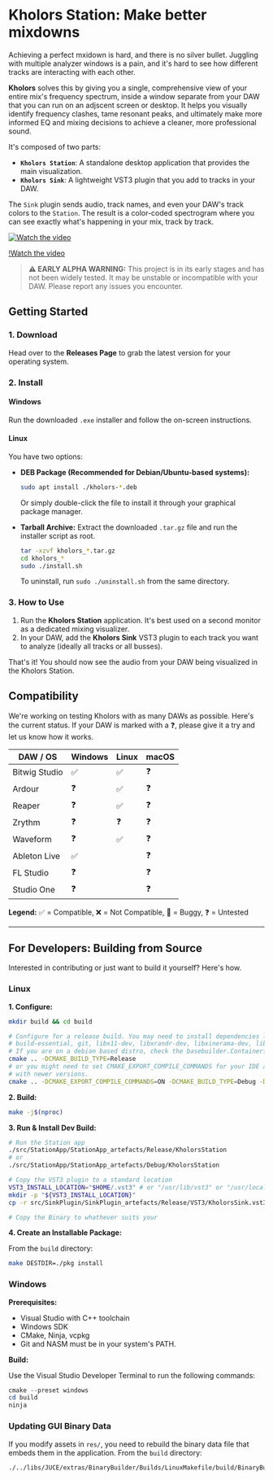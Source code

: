 # Kholors Station: Make better mixdowns

Achieving a perfect mxidown is hard, and there is no silver bullet. Juggling with multiple analyzer windows is a pain, and it's hard to see how different tracks are interacting with each other.

**Kholors** solves this by giving you a single, comprehensive view of your entire mix's frequency spectrum, inside a window separate from your DAW that you can run on an adjscent screen or desktop. It helps you visually identify frequency clashes, tame resonant peaks, and ultimately make more informed EQ and mixing decisions to achieve a cleaner, more professional sound.

It's composed of two parts:

- **`Kholors Station`**: A standalone desktop application that provides the main visualization.
- **`Kholors Sink`**: A lightweight VST3 plugin that you add to tracks in your DAW.

The `Sink` plugin sends audio, track names, and even your DAW's track colors to the `Station`. The result is a color-coded spectrogram where you can see exactly what's happening in your mix, track by track.

[![Watch the video](https://img.youtube.com/vi/9gL8FKBfXtc/maxresdefault.jpg)](https://youtu.be/9gL8FKBfXtc)

[!Watch the video](https://youtu.be/9gL8FKBfXtc)

> **⚠️ EARLY ALPHA WARNING:** This project is in its early stages and has not been widely tested. It may be unstable or incompatible with your DAW. Please report any issues you encounter.

## Getting Started

### 1. Download

Head over to the **Releases Page** to grab the latest version for your operating system.

### 2. Install

#### Windows

Run the downloaded `.exe` installer and follow the on-screen instructions.

#### Linux

You have two options:

- **DEB Package (Recommended for Debian/Ubuntu-based systems):**

  ```bash
  sudo apt install ./kholors-*.deb
  ```

  Or simply double-click the file to install it through your graphical package manager.

- **Tarball Archive:**
  Extract the downloaded `.tar.gz` file and run the installer script as root.
  ```bash
  tar -xzvf kholors_*.tar.gz
  cd kholors_*
  sudo ./install.sh
  ```
  To uninstall, run `sudo ./uninstall.sh` from the same directory.

### 3. How to Use

1.  Run the **Kholors Station** application. It's best used on a second monitor as a dedicated mixing visualizer.
2.  In your DAW, add the **Kholors Sink** VST3 plugin to each track you want to analyze (ideally all tracks or all busses).

That's it! You should now see the audio from your DAW being visualized in the Kholors Station.

## Compatibility

We're working on testing Kholors with as many DAWs as possible. Here's the current status. If your DAW is marked with a ❓, please give it a try and let us know how it works.

| DAW / OS      | Windows | Linux | macOS |
| ------------- | ------- | ----- | ----- |
| Bitwig Studio | ✅      | ✅    | ❓    |
| Ardour        | ❓      | ✅    | ❓    |
| Reaper        | ❓      | ✅    | ❓    |
| Zrythm        | ❓      | ❓    | ❓    |
| Waveform      | ❓      | ✅    | ❓    |
| Ableton Live  | ✅      |       | ❓    |
| FL Studio     | ❓      |       | ❓    |
| Studio One    | ❓      |       | ❓    |

**Legend:** ✅ = Compatible, ❌ = Not Compatible, 🐞 = Buggy, ❓ = Untested

---

## For Developers: Building from Source

Interested in contributing or just want to build it yourself? Here's how.

### Linux

**1. Configure:**

```bash
mkdir build && cd build

# Configure for a release build. You may need to install dependencies like
# build-essential, git, libx11-dev, libxrandr-dev, libxinerama-dev, libxcursor-dev, libfreetype-dev
# If you are on a debian based distro, check the basebuilder.Containerfile
cmake .. -DCMAKE_BUILD_TYPE=Release
# or you might need to set CMAKE_EXPORT_COMPILE_COMMANDS for your IDE and CMAKE_POLICY_VERSION_MINIMUM for CMake compatibility
# with newer versions.
cmake .. -DCMAKE_EXPORT_COMPILE_COMMANDS=ON -DCMAKE_BUILD_TYPE=Debug -DCMAKE_POLICY_VERSION_MINIMUM=3.5
```

**2. Build:**

```bash
make -j$(nproc)
```

**3. Run & Install Dev Build:**

```bash
# Run the Station app
./src/StationApp/StationApp_artefacts/Release/KholorsStation
# or
./src/StationApp/StationApp_artefacts/Debug/KholorsStation

# Copy the VST3 plugin to a standard location
VST3_INSTALL_LOCATION="$HOME/.vst3" # or "/usr/lib/vst3" or "/usr/local/lib/vst3"  for system-wide
mkdir -p "${VST3_INSTALL_LOCATION}"
cp -r src/SinkPlugin/SinkPlugin_artefacts/Release/VST3/KholorsSink.vst3 "${VST3_INSTALL_LOCATION}/"

# Copy the Binary to whathever suits your
```

**4. Create an Installable Package:**

From the `build` directory:

```bash
make DESTDIR=./pkg install
```

### Windows

**Prerequisites:**

- Visual Studio with C++ toolchain
- Windows SDK
- CMake, Ninja, vcpkg
- Git and NASM must be in your system's PATH.

**Build:**

Use the Visual Studio Developer Terminal to run the following commands:

```powershell
cmake --preset windows
cd build
ninja
```

### Updating GUI Binary Data

If you modify assets in `res/`, you need to rebuild the binary data file that embeds them in the application. From the `build` directory:

```bash
./../libs/JUCE/extras/BinaryBuilder/Builds/LinuxMakefile/build/BinaryBuilder ../src/GUIData ../src/GUIToolkit GUIData
```
